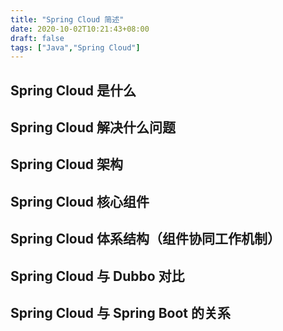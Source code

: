 ```yaml
---
title: "Spring Cloud 简述"
date: 2020-10-02T10:21:43+08:00
draft: false
tags: ["Java","Spring Cloud"]
---
```


## Spring Cloud 是什么

## Spring Cloud 解决什么问题

## Spring Cloud 架构

## Spring Cloud 核心组件

## Spring Cloud 体系结构（组件协同工作机制）

## Spring Cloud 与 Dubbo 对比

## Spring Cloud 与 Spring Boot 的关系